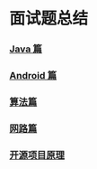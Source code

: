 # 面试题总结
### [Java 篇](https://github.com/zhanglihow/MyInterviewQuestion/Java.md)  

### [Android 篇](https://github.com/zhanglihow/MyInterviewQuestion/Android.md)  

### [算法篇](https://github.com/zhanglihow/MyInterviewQuestion/算法.md)    

### [网路篇](https://github.com/zhanglihow/MyInterviewQuestion/网络.md)  

### [开源项目原理](https://github.com/zhanglihow/MyInterviewQuestion/开源项目原理.md)  





